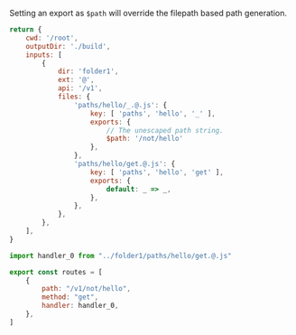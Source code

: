 Setting an export as `$path` will override the filepath based path generation.

```js #config
return {
	cwd: '/root',
	outputDir: './build',
	inputs: [
		{
			dir: 'folder1',
			ext: '@',
			api: '/v1',
			files: {
				'paths/hello/_.@.js': {
					key: [ 'paths', 'hello', '_' ],
					exports: {
						// The unescaped path string.
						$path: '/not/hello'
					},
				},
				'paths/hello/get.@.js': {
					key: [ 'paths', 'hello', 'get' ],
					exports: {
						default: _ => _,
					},
				},
			},
		},
	],
}
```

```js #expected
import handler_0 from "../folder1/paths/hello/get.@.js"

export const routes = [
	{
		path: "/v1/not/hello",
		method: "get",
		handler: handler_0,
	},
]

```
